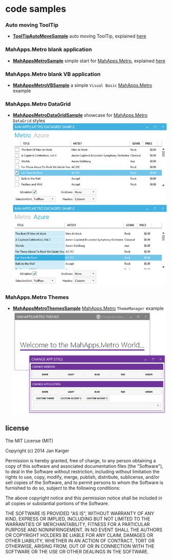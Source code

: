 # code samples

### Auto moving ToolTip

- **[ToolTipAutoMoveSample](https://github.com/punker76/code-samples/tree/master/ToolTipAutoMoveSample)**
auto moving ToolTip, explained [here](http://jkarger.de/archive/2014/11/02/how-to-make-the-tooltip-follow-the-mouse/)

### MahApps.Metro blank application

- **[MahAppsMetroSample](https://github.com/punker76/code-samples/tree/master/MahAppsMetroSample)**
simple start for [MahApps.Metro][], explained [here](http://jkarger.de/archive/2014/11/18/modern-ui-with-mahapps-metro/)

### MahApps.Metro blank VB application

- **[MahAppsMetroVBSample](https://github.com/punker76/code-samples/tree/master/MahAppsMetroVBSample)**
a simple `Visual Basic` [MahApps.Metro][] example

### MahApps.Metro DataGrid

- **[MahAppsMetroDataGridSample](https://github.com/punker76/code-samples/tree/master/MahAppsMetroDataGridSample)** showcase for [MahApps.Metro][] `DataGrid` styles  
![](screenshots/2014-11-22_16h00_23.png)  
![](screenshots/2014-11-22_16h00_32.png)

### MahApps.Metro Themes

- **[MahAppsMetroThemesSample](https://github.com/punker76/code-samples/tree/master/MahAppsMetroThemesSample)** [MahApps.Metro][] `ThemeManager` example
![](screenshots/2014-11-27_17h29_54.png)

## license

The MIT License (MIT)

Copyright (c) 2014 Jan Karger

Permission is hereby granted, free of charge, to any person obtaining a copy
of this software and associated documentation files (the "Software"), to deal
in the Software without restriction, including without limitation the rights
to use, copy, modify, merge, publish, distribute, sublicense, and/or sell
copies of the Software, and to permit persons to whom the Software is
furnished to do so, subject to the following conditions:

The above copyright notice and this permission notice shall be included in all
copies or substantial portions of the Software.

THE SOFTWARE IS PROVIDED "AS IS", WITHOUT WARRANTY OF ANY KIND, EXPRESS OR
IMPLIED, INCLUDING BUT NOT LIMITED TO THE WARRANTIES OF MERCHANTABILITY,
FITNESS FOR A PARTICULAR PURPOSE AND NONINFRINGEMENT. IN NO EVENT SHALL THE
AUTHORS OR COPYRIGHT HOLDERS BE LIABLE FOR ANY CLAIM, DAMAGES OR OTHER
LIABILITY, WHETHER IN AN ACTION OF CONTRACT, TORT OR OTHERWISE, ARISING FROM,
OUT OF OR IN CONNECTION WITH THE SOFTWARE OR THE USE OR OTHER DEALINGS IN THE
SOFTWARE.

  [MahApps.Metro]: https://github.com/MahApps/MahApps.Metro